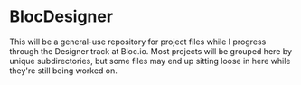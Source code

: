 # BlocDesigner

This will be a general-use repository for project files while I progress through the Designer track at Bloc.io.
Most projects will be grouped here by unique subdirectories, but some files may end up sitting loose in here while they're still being worked on.
